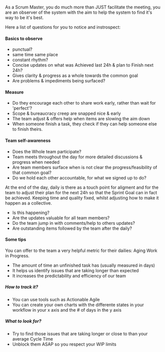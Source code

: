 
As a Scrum Master, you do much more than JUST facilitate the meeting, you are an observer of the system with the aim to help the system to find it's way to be it's best. 

Here a list of questions for you to notice and instrospect:
#### Basics to observe
* punctual?
* same time same place
* constant rhythm?
* Concise updates on what was Achieved last 24h & plan to Finish next 24h?
* Gives clarity & progress as a whole towards the common goal
* Are problems & impediments being surfaced?

#### Measure
* Do they encourage each other to share work early, rather than wait for 'perfect'?
* Scope & bureaucracy creep are snapped nice & early
* The team adjust & offers help when items are slowing the aim down
* When someone finish a task, they check if they can help someone else to finish theirs.

#### Team self-awareness
* Does the Whole team participate?
* Team meets throughout the day for more detailed discussions & progress when needed
* Are team members surface when is not clear the progress/feasibility of that common goal?
* Do we hold each other accountable, for what we signed up to do?

At the end of the day, daily is there as a touch point for aligment and for the team to adjust their plan for the next 24h so that the Sprint Goal can in fact be achieved. Keeping time and quality fixed, whilst adjusting how to make it happen as a collective.
* Is this happening?
* Are the updates valuable for all team members?
* Do the team jump in with comments/help to others updates?
* Are outstanding items followed by the team after the daily?

#### Some tips
You can offer to the team a very helpful metric for their dailies: Aging Work in Progress.
* The amount of time an unfinished task has (usually measured in days)
* It helps us identify issues that are taking longer than expected
* It increases the predictability and efficiency of our team

##### How to track it?
* You can use tools such as Actionable Agile
* You can create your own charts with the differente states in your workflow in your x axis and the # of days in the y axis

##### What to look for?
* Try to find those issues that are taking longer or close to than your average Cycle Time
* Unblock them ASAP so you respect your WIP limits

